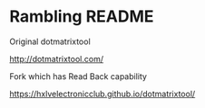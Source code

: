 # Rambling README

Original dotmatrixtool

http://dotmatrixtool.com/


Fork which has Read Back capability

https://hxlvelectronicclub.github.io/dotmatrixtool/

